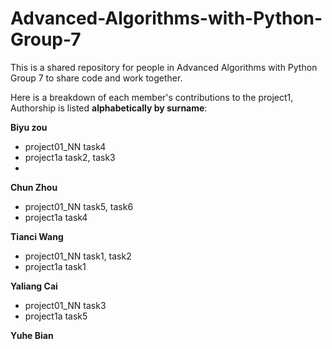 # Advanced-Algorithms-with-Python-Group-7
This is a shared repository for people in Advanced Algorithms with Python Group 7 to share code and work together.

Here is a breakdown of each member's contributions to the project1, Authorship is listed **alphabetically by surname**:

**Biyu zou**
* project01_NN task4
* project1a task2, task3
* 
**Chun Zhou**
* project01_NN task5, task6
* project1a task4

**Tianci Wang**
* project01_NN task1, task2
* project1a task1

**Yaliang Cai**
* project01_NN task3
* project1a task5

**Yuhe Bian**
